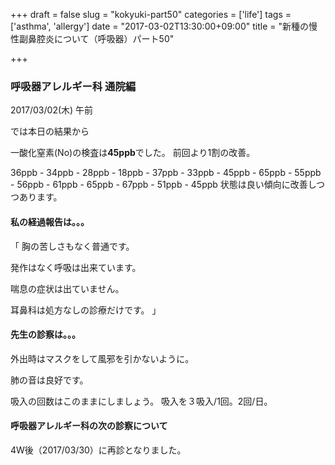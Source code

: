 +++
draft = false
slug = "kokyuki-part50"
categories = ['life']
tags = ['asthma', 'allergy']
date = "2017-03-02T13:30:00+09:00"
title = "新種の慢性副鼻腔炎について（呼吸器）パート50"

+++

### 呼吸器アレルギー科 通院編

2017/03/02(木) 午前

<!--more-->

では本日の結果から

一酸化窒素(No)の検査は**45ppb**でした。
前回より1割の改善。

36ppb - 34ppb - 28ppb - 18ppb - 37ppb -
 33ppb - 45ppb - 65ppb - 55ppb - 56ppb -
 61ppb - 65ppb - 67ppb - 51ppb - 45ppb
状態は良い傾向に改善しつつあります。

#### 私の経過報告は。。。

「
胸の苦しさもなく普通です。

発作はなく呼吸は出来ています。

喘息の症状は出ていません。

耳鼻科は処方なしの診療だけです。
」

#### 先生の診察は。。。

外出時はマスクをして風邪を引かないように。

肺の音は良好です。

吸入の回数はこのままにしましょう。
吸入を３吸入/1回。2回/日。

#### 呼吸器アレルギー科の次の診察について

4W後（2017/03/30）に再診となりました。
